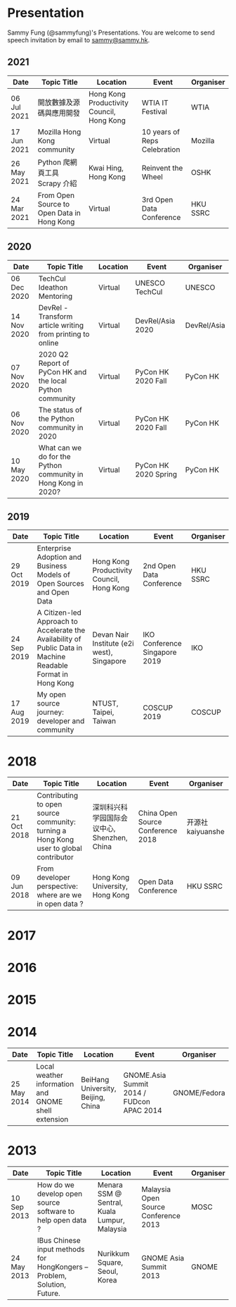 # Presentation
Sammy Fung (@sammyfung)'s Presentations. You are welcome to send speech invitation by email to sammy@sammy.hk.

## 2021

|Date|Topic Title|Location|Event|Organiser|
| --- | --- | --- | --- | --- |
|06 Jul 2021|開放數據及源碼與應用開發|Hong Kong Productivity Council, Hong Kong|WTIA IT Festival|WTIA|
|17 Jun 2021|Mozilla Hong Kong community|Virtual|10 years of Reps Celebration|Mozilla|
|26 May 2021|Python 爬網頁工具 Scrapy 介紹|Kwai Hing, Hong Kong|Reinvent the Wheel|OSHK|
|24 Mar 2021|From Open Source to Open Data in Hong Kong|Virtual|3rd Open Data Conference|HKU SSRC|

## 2020

|Date|Topic Title|Location|Event|Organiser|
| --- | --- | --- | --- | --- |
|06 Dec 2020|TechCul Ideathon Mentoring|Virtual|UNESCO TechCul|UNESCO|
|14 Nov 2020|DevRel - Transform article writing from printing to online|Virtual|DevRel/Asia 2020|DevRel/Asia|
|07 Nov 2020|2020 Q2 Report of PyCon HK and the local Python community|Virtual|PyCon HK 2020 Fall|PyCon HK|
|06 Nov 2020|The status of the Python community in 2020|Virtual|PyCon HK 2020 Fall|PyCon HK|
|10 May 2020|What can we do for the Python community in Hong Kong in 2020?|Virtual|PyCon HK 2020 Spring|PyCon HK|

## 2019

|Date|Topic Title|Location|Event|Organiser|
| --- | --- | --- | --- | --- |
|29 Oct 2019|Enterprise Adoption and Business Models of Open Sources and Open Data|Hong Kong Productivity Council, Hong Kong|2nd Open Data Conference|HKU SSRC|
|24 Sep 2019|A Citizen-led Approach to Accelerate the Availability of Public Data in Machine Readable Format in Hong Kong|Devan Nair Institute (e2i west), Singapore|IKO Conference Singapore 2019|IKO|
|17 Aug 2019|My open source journey: developer and community|NTUST, Taipei, Taiwan|COSCUP 2019|COSCUP|

# 2018

|Date|Topic Title|Location|Event|Organiser|
| --- | --- | --- | --- | --- |
|21 Oct 2018|Contributing to open source community: turning a Hong Kong user to global contributor|深圳科兴科学园国际会议中心, Shenzhen, China|China Open Source Conference 2018|开源社kaiyuanshe|
|09 Jun 2018|From developer perspective: where are we in open data ?|Hong Kong University, Hong Kong|Open Data Conference|HKU SSRC|

# 2017

# 2016
# 2015
# 2014

|Date|Topic Title|Location|Event|Organiser|
| --- | --- | --- | --- | --- |
|25 May 2014|Local weather information and GNOME shell extension|BeiHang University, Beijing, China|GNOME.Asia Summit 2014 / FUDcon APAC 2014|GNOME/Fedora|

# 2013

|Date|Topic Title|Location|Event|Organiser|
| --- | --- | --- | --- | --- |
|10 Sep 2013|How do we develop open source software to help open data ?|Menara SSM @ Sentral, Kuala Lumpur, Malaysia|Malaysia Open Source Conference 2013|MOSC|
|24 May 2013|IBus Chinese input methods for HongKongers – Problem, Solution, Future.| Nurikkum Square, Seoul, Korea|GNOME Asia Summit 2013|GNOME|
